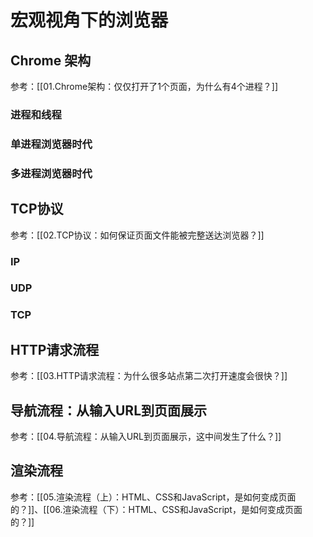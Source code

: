 # 宏观视角下的浏览器

## Chrome 架构
参考：[[01.Chrome架构：仅仅打开了1个页面，为什么有4个进程？]]
### 进程和线程
### 单进程浏览器时代
### 多进程浏览器时代
## TCP协议
参考：[[02.TCP协议：如何保证页面文件能被完整送达浏览器？]]
### IP
### UDP
### TCP
## HTTP请求流程
参考：[[03.HTTP请求流程：为什么很多站点第二次打开速度会很快？]]

## 导航流程：从输入URL到页面展示
参考：[[04.导航流程：从输入URL到页面展示，这中间发生了什么？]]


## 渲染流程
参考：[[05.渲染流程（上）：HTML、CSS和JavaScript，是如何变成页面的？]]、[[06.渲染流程（下）：HTML、CSS和JavaScript，是如何变成页面的？]]









